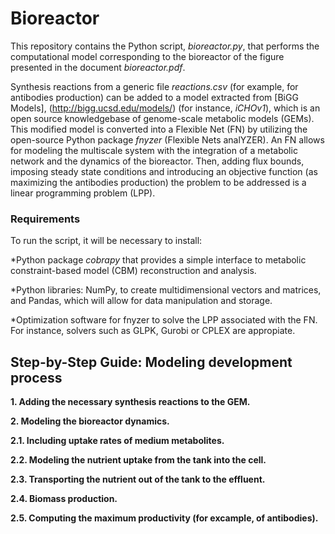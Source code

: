 # Bioreactor
<p><div class="text-justify">
This repository contains the Python script, <em>bioreactor.py</em>, that performs the computational model corresponding to the bioreactor of the figure presented in the document <em>bioreactor.pdf</em>.  
  
Synthesis reactions from a generic file _reactions.csv_ (for example, for antibodies production) can be added to a model extracted from [BiGG Models], (http://bigg.ucsd.edu/models/) (for instance, *iCHOv1*), which is an open source knowledgebase of genome-scale metabolic models (GEMs). This modified model is converted into a Flexible Net (FN) by utilizing the open-source Python package _fnyzer_ (Flexible Nets analYZER). An FN allows for modeling the multiscale system with the integration of a metabolic network and the dynamics of the bioreactor. Then, adding flux bounds, imposing steady state conditions and introducing an objective function (as maximizing the antibodies production) the problem to be addressed is a linear programming problem (LPP). 


### Requirements
To run the script, it will be necessary to install:

*Python package *cobrapy* that provides a simple interface to metabolic constraint-based model (CBM) reconstruction and analysis.

*Python libraries: NumPy, to create multidimensional vectors and matrices, and Pandas, which will allow for data manipulation and storage. 

*Optimization software for fnyzer to solve the LPP associated with the FN. For instance, solvers such as GLPK, Gurobi or CPLEX are appropiate.


## Step-by-Step Guide: Modeling development process

**1. Adding the necessary synthesis reactions to the GEM.**

**2. Modeling the bioreactor dynamics.**

**2.1. Including uptake rates of medium metabolites.**

**2.2. Modeling the nutrient uptake from the tank into the cell.**

**2.3. Transporting the nutrient out of the tank to the effluent.**

**2.4. Biomass production.**

**2.5. Computing the maximum productivity (for excample, of antibodies).**
</div></p>
